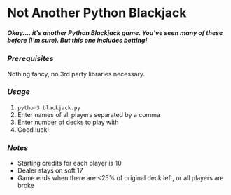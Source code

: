 # Not Another Python Blackjack
##### Okay.... it's another Python Blackjack game. You've seen many of these before (I'm sure). But this one includes betting!

### *Prerequisites*
Nothing fancy, no 3rd party libraries necessary. 

### *Usage*
1. `python3 blackjack.py`
2. Enter names of all players separated by a comma
3. Enter number of decks to play with
4. Good luck!

### *Notes*
- Starting credits for each player is 10
- Dealer stays on soft 17
- Game ends when there are <25% of original deck left, or all players are broke


